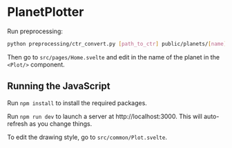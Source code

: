# PlanetPlotter

Run preprocessing:

```bash
python preprocessing/ctr_convert.py [path_to_ctr] public/planets/[name].bin
```

Then go to `src/pages/Home.svelte` and edit in the name of the planet in the `<Plot/>` component.


## Running the JavaScript

Run `npm install` to install the required packages.

Run `npm run dev` to launch a server at http://localhost:3000. This will auto-refresh as you change things.

To edit the drawing style, go to `src/common/Plot.svelte`.
